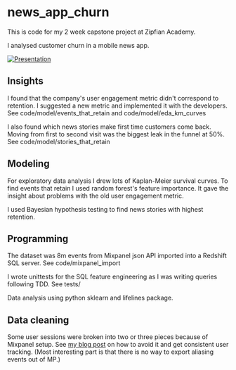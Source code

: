 # news_app_churn

This is code for my 2 week capstone project at Zipfian Academy.

I analysed customer churn in a mobile news app.


[![Presentation](https://github.com/tmylk/news_app_churn/blob/master/news_app_churn.png)](https://github.com/tmylk/news_app_churn/blob/master/news_app_churn.pdf)

## Insights

I found that the company's user engagement metric didn't correspond to retention. I suggested a new metric and implemented it with the developers. See code/model/events_that_retain and code/model/eda_km_curves

I also found which news stories make first time customers come back. Moving from first to second visit was the biggest leak in the funnel at 50%. See code/model/stories_that_retain

## Modeling

For exploratory data analysis I drew lots of Kaplan-Meier survival curves. To find events that retain I used random forest's feature importance. It gave the insight about problems with the old user engagement metric. 

I used Bayesian hypothesis testing to find news stories with highest retention.

## Programming

The dataset was 8m events from Mixpanel json API imported into a Redshift SQL server. See code/mixpanel_import

I wrote unittests for the SQL feature engineering as I was writing queries following TDD. See tests/

Data analysis using python sklearn and lifelines package.

## Data cleaning

Some user sessions were broken into two or three pieces because of Mixpanel setup. See [my blog post](http://lev.ghost.io/2015/04/05/how-to-setup-mixpanel-for-churn-analysis/) on how to avoid it and get consistent user tracking. (Most interesting part is that there is no way to export aliasing events out of MP.)
